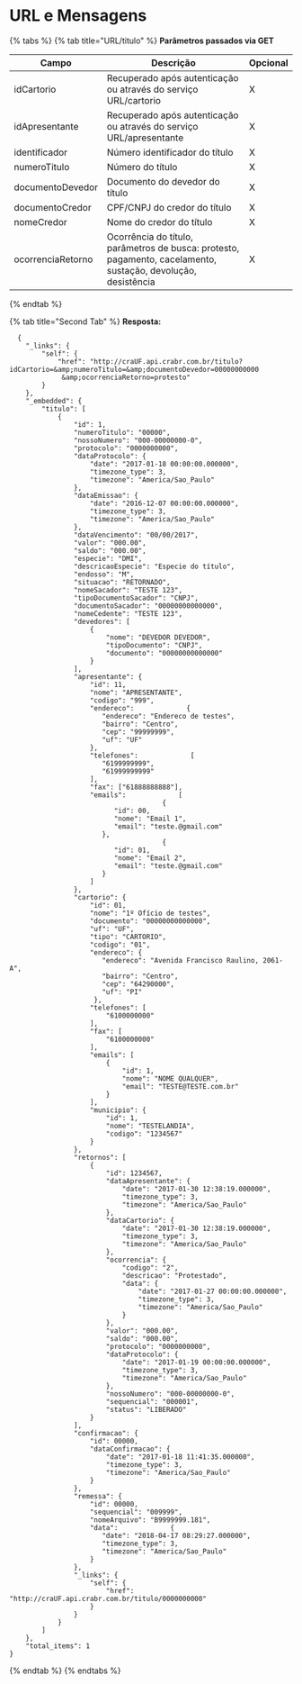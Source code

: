 # URL e Mensagens

{% tabs %}
{% tab title="URL/titulo" %}
**Parâmetros passados via GET**

| Campo             | Descrição                                                                                                     | Opcional |
| ----------------- | ------------------------------------------------------------------------------------------------------------- | -------- |
| idCartorio        | Recuperado após autenticação ou através do serviço URL/cartorio                                               | X        |
| idApresentante    | Recuperado após autenticação ou através do serviço URL/apresentante                                           | X        |
| identificador     | Número identificador do título                                                                                | X        |
| numeroTitulo      | Número do título                                                                                              | X        |
| documentoDevedor  | Documento do devedor do título                                                                                | X        |
| documentoCredor   | CPF/CNPJ do credor do título                                                                                  | X        |
| nomeCredor        | Nome do credor do título                                                                                      | X        |
| ocorrenciaRetorno | Ocorrência do título, parâmetros de busca: protesto, pagamento, cacelamento, sustação, devolução, desistência | X        |
{% endtab %}

{% tab title="Second Tab" %}
**Resposta:**

```
  {
    "_links": {
        "self": {
            "href": "http://craUF.api.crabr.com.br/titulo?idCartorio=&amp;numeroTitulo=&amp;documentoDevedor=00000000000
             &amp;ocorrenciaRetorno=protesto"
        }
    },
    "_embedded": {
        "titulo": [
            {
                "id": 1,
                "numeroTitulo": "00000",
                "nossoNumero": "000-00000000-0",
                "protocolo": "0000000000",
                "dataProtocolo": {
                    "date": "2017-01-18 00:00:00.000000",
                    "timezone_type": 3,
                    "timezone": "America/Sao_Paulo"
                },
                "dataEmissao": {
                    "date": "2016-12-07 00:00:00.000000",
                    "timezone_type": 3,
                    "timezone": "America/Sao_Paulo"
                },
                "dataVencimento": "00/00/2017",
                "valor": "000.00",
                "saldo": "000.00",
                "especie": "DMI",
                "descricaoEspecie": "Especie do título",
                "endosso": "M",
                "situacao": "RETORNADO",
                "nomeSacador": "TESTE 123",
                "tipoDocumentoSacador": "CNPJ",
                "documentoSacador": "00000000000000",
                "nomeCedente": "TESTE 123",
                "devedores": [
                    {
                        "nome": "DEVEDOR DEVEDOR",
                        "tipoDocumento": "CNPJ",
                        "documento": "00000000000000"
                    }
                ],
                "apresentante": {
                    "id": 11,
                    "nome": "APRESENTANTE",
                    "codigo": "999",
                    "endereco":             {
                       "endereco": "Endereco de testes",
                       "bairro": "Centro",
                       "cep": "99999999",
                       "uf": "UF"
                    },
                    "telefones":             [
                       "6199999999",
                       "61999999999"
                    ],
                    "fax": ["61888888888"],
                    "emails":             [
                                      {
                          "id": 00,
                          "nome": "Email 1",
                          "email": "teste.@gmail.com"
                       },
                                      {
                          "id": 01,
                          "nome": "Email 2",
                          "email": "teste.@gmail.com"
                       }
                    ]
                },
                "cartorio": {
                    "id": 01,
                    "nome": "1º Ofício de testes",
                    "documento": "00000000000000",
                    "uf": "UF",
                    "tipo": "CARTORIO",
                    "codigo": "01",
                    "endereco": {
                       "endereco": "Avenida Francisco Raulino, 2061-A",
                       "bairro": "Centro",
                       "cep": "64290000",
                       "uf": "PI"
                     },
                    "telefones": [
                        "6100000000"
                    ],
                    "fax": [
                        "6100000000"
                    ],
                    "emails": [
                        {
                            "id": 1,
                            "nome": "NOME QUALQUER",
                            "email": "TESTE@TESTE.com.br"
                        }
                    ],
                    "municipio": {
                        "id": 1,
                        "nome": "TESTELANDIA",
                        "codigo": "1234567"
                    }
                },
                "retornos": [
                    {
                        "id": 1234567,
                        "dataApresentante": {
                            "date": "2017-01-30 12:38:19.000000",
                            "timezone_type": 3,
                            "timezone": "America/Sao_Paulo"
                        },
                        "dataCartorio": {
                            "date": "2017-01-30 12:38:19.000000",
                            "timezone_type": 3,
                            "timezone": "America/Sao_Paulo"
                        },
                        "ocorrencia": {
                            "codigo": "2",
                            "descricao": "Protestado",
                            "data": {
                                "date": "2017-01-27 00:00:00.000000",
                                "timezone_type": 3,
                                "timezone": "America/Sao_Paulo"
                            }
                        },
                        "valor": "000.00",
                        "saldo": "000.00",
                        "protocolo": "0000000000",
                        "dataProtocolo": {
                            "date": "2017-01-19 00:00:00.000000",
                            "timezone_type": 3,
                            "timezone": "America/Sao_Paulo"
                        },
                        "nossoNumero": "000-00000000-0",
                        "sequencial": "000001",
                        "status": "LIBERADO"
                    }
                ],
                "confirmacao": {
                    "id": 00000,
                    "dataConfirmacao": {
                        "date": "2017-01-18 11:41:35.000000",
                        "timezone_type": 3,
                        "timezone": "America/Sao_Paulo"
                    }
                }, 
                "remessa": {
                    "id": 00000,
                    "sequencial": "009999",
                    "nomeArquivo": "B9999999.181",
                    "data":             {
                       "date": "2018-04-17 08:29:27.000000",
                       "timezone_type": 3,
                       "timezone": "America/Sao_Paulo"
                    }
                },
                "_links": {
                    "self": {
                        "href": "http://craUF.api.crabr.com.br/titulo/0000000000"
                    }
                }
            }
        ]
    },
    "total_items": 1
}
```
{% endtab %}
{% endtabs %}
